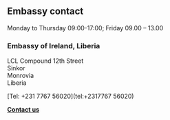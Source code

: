 ## Embassy contact

Monday to Thursday 09:00-17:00; Friday 09.00 – 13.00

### Embassy of Ireland, Liberia

LCL Compound 12th Street   
Sinkor   
Monrovia   
Liberia

[Tel: +231 7767 56020](tel:+2317767 56020)

[**Contact us**](/en/liberia/monrovia/contact/)